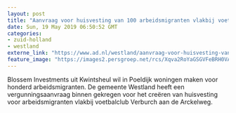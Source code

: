 ```yaml
---
layout: post
title: "Aanvraag voor huisvesting van 100 arbeidsmigranten vlakbij voetbalclub Verburch Poeldijk"
date: Sun, 19 May 2019 06:50:52 GMT
categories: 
- zuid-holland 
- westland 
externe_link: "https://www.ad.nl/westland/aanvraag-voor-huisvesting-van-100-arbeidsmigranten-vlakbij-voetbalclub-verburch-poeldijk~ab285391/"
feature_image: "https://images2.persgroep.net/rcs/Xqva2RoYaGSGVFeBRH0VA8ysWcU/diocontent/102467199/_fitwidth/400/?appId=21791a8992982cd8da851550a453bd7f&quality=0.7"
---
```


Blossem Investments uit Kwintsheul wil in Poeldijk woningen maken voor honderd arbeidsmigranten. De gemeente Westland heeft een vergunningsaanvraag binnen gekregen voor het creëren van huisvesting voor arbeidsmigranten vlakbij voetbalclub Verburch aan de Arckelweg.
